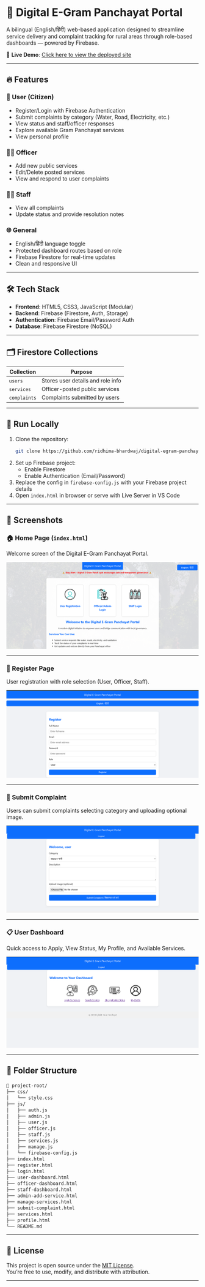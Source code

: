 # 🏡 Digital E-Gram Panchayat Portal

A bilingual (English/हिंदी) web-based application designed to streamline service delivery and complaint tracking for rural areas through role-based dashboards — powered by Firebase.


🔗 **Live Demo**: [Click here to view the deployed site](https://ridhima-bhardwaj.github.io/DIGITAL-GRAM-PANCHAYAT/)

---

## 🔥 Features

### 👤 User (Citizen)
- Register/Login with Firebase Authentication
- Submit complaints by category (Water, Road, Electricity, etc.)
- View status and staff/officer responses
- Explore available Gram Panchayat services
- View personal profile

### 🧑‍💼 Officer
- Add new public services
- Edit/Delete posted services
- View and respond to user complaints

### 👨‍🔧 Staff
- View all complaints
- Update status and provide resolution notes

### 🌐 General
- English/हिंदी language toggle
- Protected dashboard routes based on role
- Firebase Firestore for real-time updates
- Clean and responsive UI

---

## 🛠 Tech Stack

- **Frontend**: HTML5, CSS3, JavaScript (Modular)
- **Backend**: Firebase (Firestore, Auth, Storage)
- **Authentication**: Firebase Email/Password Auth
- **Database**: Firebase Firestore (NoSQL)

---

## 🗂 Firestore Collections

| Collection   | Purpose                          |
|--------------|----------------------------------|
| `users`      | Stores user details and role info |
| `services`   | Officer-posted public services    |
| `complaints` | Complaints submitted by users     |

---

## 🚀 Run Locally

1. Clone the repository:
   ```bash
   git clone https://github.com/ridhima-bhardwaj/digital-egram-panchayat.git
   ```
2. Set up Firebase project:
   - Enable Firestore
   - Enable Authentication (Email/Password)
3. Replace the config in `firebase-config.js` with your Firebase project details
4. Open `index.html` in browser or serve with Live Server in VS Code

---

## 📸 Screenshots

### 🏠 Home Page (`index.html`)
Welcome screen of the Digital E-Gram Panchayat Portal.

![Index Page](./assets/index.png)

---

### 📝 Register Page
User registration with role selection (User, Officer, Staff).

![Register Page](./assets/register-page.png)

---

### 📨 Submit Complaint
Users can submit complaints selecting category and uploading optional image.

![Submit Complaint](./assets/submit-complaint.png)

---

### 📋 User Dashboard
Quick access to Apply, View Status, My Profile, and Available Services.

![User Dashboard](./assets/user-dashboard.png)

---

## 📁 Folder Structure

```
📁 project-root/
├── css/
│   └── style.css
├── js/
│   ├── auth.js
│   ├── admin.js
│   ├── user.js
│   ├── officer.js
│   ├── staff.js
│   ├── services.js
│   ├── manage.js
│   └── firebase-config.js
├── index.html
├── register.html
├── login.html
├── user-dashboard.html
├── officer-dashboard.html
├── staff-dashboard.html
├── admin-add-service.html
├── manage-services.html
├── submit-complaint.html
├── services.html
├── profile.html
└── README.md
```

---

## 🔐 License

This project is open source under the [MIT License](https://opensource.org/licenses/MIT).  
You’re free to use, modify, and distribute with attribution.

---
